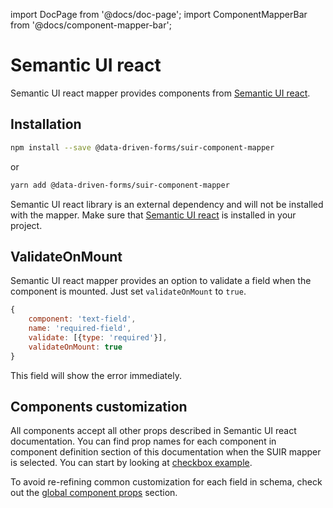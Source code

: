 import DocPage from '@docs/doc-page';
import ComponentMapperBar from '@docs/component-mapper-bar';

<DocPage>

# Semantic UI react

<ComponentMapperBar prefix="suir" href="https://react.semantic-ui.com/" />

Semantic UI react mapper provides components from [Semantic UI react](https://react.semantic-ui.com/).

## Installation

```bash
npm install --save @data-driven-forms/suir-component-mapper
```
or
```bash
yarn add @data-driven-forms/suir-component-mapper
```

Semantic UI react library is an external dependency and will not be installed with the mapper. Make sure that [Semantic UI react](https://react.semantic-ui.com/usage) is installed in your project.

## ValidateOnMount

Semantic UI react mapper provides an option to validate a field when the component is mounted. Just set `validateOnMount` to `true`.

```jsx
{
    component: 'text-field',
    name: 'required-field',
    validate: [{type: 'required'}],
    validateOnMount: true
}
```

This field will show the error immediately.

## Components customization
All components accept all other props described in Semantic UI react documentation. You can find prop names for each component in component definition section of this documentation when the SUIR mapper is selected. You can start by looking at [checkbox example](/mappers/checkbox?mapper=suir).

To avoid re-refining common customization for each field in schema, check out the [global component props](/mappers/global-component-props) section.

</DocPage>
